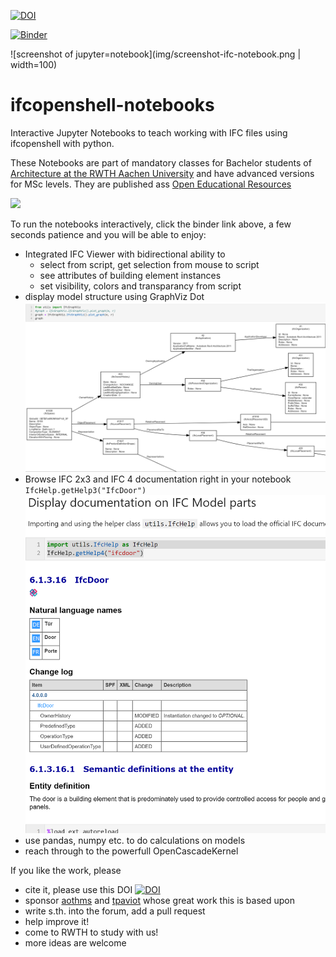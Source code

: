 


[![DOI](https://zenodo.org/badge/383424760.svg)](https://zenodo.org/badge/latestdoi/383424760)


[![Binder](https://mybinder.org/badge_logo.svg)](https://mybinder.org/v2/gh/jakob-beetz/ifcopenshell-binder/main?urlpath=git-pull%3Frepo%3Dhttps%253A%252F%252Fgithub.com%252Fjakob-beetz%252Fifcopenshell-notebooks%26urlpath%3Dlab%252Ftree%252Fifcopenshell-notebooks%252F00_introduction.ipynb%26branch%3Dmain)


![screenshot of jupyter=notebook](img/screenshot-ifc-notebook.png | width=100)


# ifcopenshell-notebooks
Interactive Jupyter Notebooks to teach working with IFC files using ifcopenshell with python.

These Notebooks are part of mandatory classes for Bachelor students of [Architecture at the RWTH Aachen University](https://arch.rwth-aachen.de/go/id/gfa/) and have advanced versions for MSc levels. 
They are published ass [Open Educational Resources](https://en.unesco.org/themes/building-knowledge-societies/oer) 

<img src="https://upload.wikimedia.org/wikipedia/commons/2/20/Global_Open_Educational_Resources_Logo.svg" width="200"/>



To run the notebooks interactively, click the binder link above, a few seconds patience and you will be able to enjoy:
- Integrated IFC Viewer with bidirectional ability to 
  - select from script, get selection from mouse to script
  - see attributes of building element instances 
  - set visibility, colors and transparancy from script
- display model structure using GraphViz Dot
![dot vizualization](img/ifc-graph-plot.png)
- Browse IFC 2x3 and IFC 4 documentation right in your notebook `IfcHelp.getHelp3("IfcDoor")` 
![documentation in browser](img/ifchelp-example-ifcdoor.png)
- use pandas, numpy etc. to do calculations on models
- reach through to the powerfull OpenCascadeKernel

If you like the work, please
- cite it, please use this DOI [![DOI](https://zenodo.org/badge/383424760.svg)](https://zenodo.org/badge/latestdoi/383424760)
- sponsor [aothms](https://github.com/aothms) and [tpaviot](https://github.com/tpaviot/) whose great work this is based upon
- write s.th. into the forum, add a pull request
- help improve it!
- come to RWTH to study with us!
- more ideas are welcome
